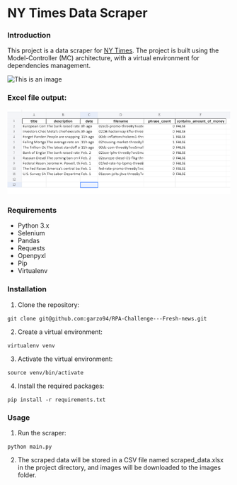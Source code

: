 # NY Times Data Scraper
### Introduction

This project is a data scraper for [NY Times](https://https://www.nytimes.com/). The project is built using the Model-Controller (MC) architecture, with a virtual environment for dependencies management.

![This is an image](https://github.com/garzo94/RPA-Challenge---Fresh-news/blob/main/ezgif.com-gif-maker.gif)

### Excel file output:
![This is an image](https://github.com/garzo94/RPA-Challenge---Fresh-news/blob/main/screenshot_excel_file.png)


### Requirements
- Python 3.x
- Selenium
- Pandas
- Requests
- Openpyxl
- Pip
- Virtualenv

### Installation

1. Clone the repository:
```
git clone git@github.com:garzo94/RPA-Challenge---Fresh-news.git
```
2. Create a virtual environment:
```
virtualenv venv
```
3. Activate the virtual environment:
```
source venv/bin/activate
```
4. Install the required packages:
```
pip install -r requirements.txt
```

### Usage
1. Run the scraper:
```
python main.py
```
2. The scraped data will be stored in a CSV file named scraped_data.xlsx in the project directory, and images will be downloaded to the images folder.

